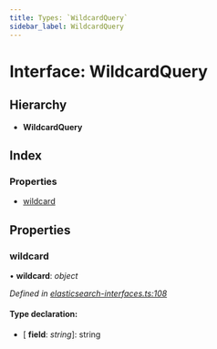 ```yaml
---
title: Types: `WildcardQuery`
sidebar_label: WildcardQuery
---
```


# Interface: WildcardQuery

## Hierarchy

* **WildcardQuery**

## Index

### Properties

* [wildcard](wildcardquery.md#wildcard)

## Properties

###  wildcard

• **wildcard**: *object*

*Defined in [elasticsearch-interfaces.ts:108](https://github.com/terascope/teraslice/blob/b843209f9/packages/types/src/elasticsearch-interfaces.ts#L108)*

#### Type declaration:

* \[ **field**: *string*\]: string

